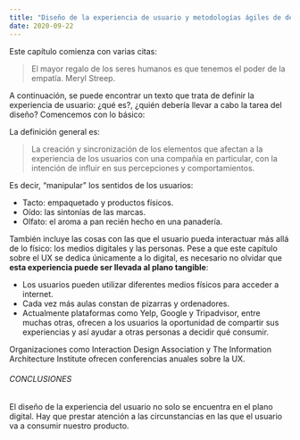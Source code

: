 ```yaml
---
title: "Diseño de la experiencia de usuario y metodologías ágiles de desarrollo: A Project Guide to UX Design"
date: 2020-09-22
---
```

Este capítulo comienza con varias citas:
>El mayor regalo de los seres humanos es
>que tenemos el poder de la empatía.
> Meryl Streep.

A continuación, se puede encontrar un texto que trata de definir la experiencia de usuario: ¿qué es?, ¿quién debería llevar a cabo la tarea del diseño? Comencemos con lo básico:

La definición general es:
>La creación y sincronización de los elementos que afectan a la experiencia de los usuarios con una compañía en particular, con la intención de influir en sus percepciones y comportamientos.

Es decir, “manipular” los sentidos de los usuarios:

- Tacto: empaquetado y productos físicos.
- Oído: las sintonías de las marcas.
- Olfato: el aroma a pan recién hecho en una panadería.

También incluye las cosas con las que el usuario pueda interactuar más allá de lo físico: los medios digitales y las personas. Pese a que este capítulo sobre el UX se dedica únicamente a lo digital, es necesario no olvidar que **esta experiencia puede ser llevada al plano tangible**:

- Los usuarios pueden utilizar diferentes medios físicos para acceder a internet.
- Cada vez más aulas constan de pizarras y ordenadores.
- Actualmente plataformas como Yelp, Google y Tripadvisor, entre muchas otras, ofrecen a los usuarios la oportunidad de compartir sus experiencias y así ayudar a otras personas a decidir qué consumir.

Organizaciones como Interaction Design Association y The Information Architecture Institute ofrecen conferencias anuales sobre la UX. 

###### CONCLUSIONES

El diseño de la experiencia del usuario no solo se encuentra en el plano digital. Hay que prestar atención a las circunstancias en las que el usuario va a consumir nuestro producto.